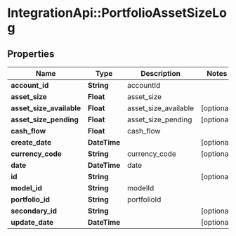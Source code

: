 # IntegrationApi::PortfolioAssetSizeLog

## Properties
Name | Type | Description | Notes
------------ | ------------- | ------------- | -------------
**account_id** | **String** | accountId | 
**asset_size** | **Float** | asset_size | 
**asset_size_available** | **Float** | asset_size_available | [optional] 
**asset_size_pending** | **Float** | asset_size_pending | [optional] 
**cash_flow** | **Float** | cash_flow | 
**create_date** | **DateTime** |  | [optional] 
**currency_code** | **String** | currency_code | [optional] 
**date** | **DateTime** | date | 
**id** | **String** |  | [optional] 
**model_id** | **String** | modelId | 
**portfolio_id** | **String** | portfolioId | 
**secondary_id** | **String** |  | [optional] 
**update_date** | **DateTime** |  | [optional] 


